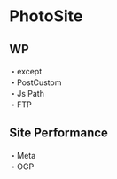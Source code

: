 # PhotoSite  

## WP  
・except                                                                                        　  　　                                                                                             　　                                                     
・PostCustom  
・Js Path  
・FTP

## Site Performance
・Meta  
・OGP
